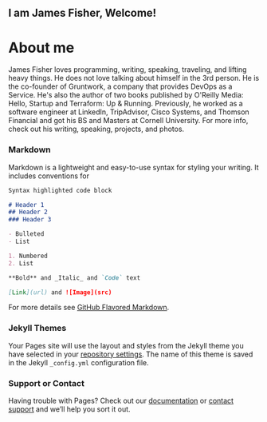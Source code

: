 ## I am James Fisher, Welcome!

# About me

James Fisher loves programming, writing, speaking, traveling, and lifting heavy things. He does not love talking about himself in the 3rd person. He is the co-founder of Gruntwork, a company that provides DevOps as a Service. He's also the author of two books published by O'Reilly Media: Hello, Startup and Terraform: Up & Running. Previously, he worked as a software engineer at LinkedIn, TripAdvisor, Cisco Systems, and Thomson Financial and got his BS and Masters at Cornell University. For more info, check out his writing, speaking, projects, and photos.
### Markdown

Markdown is a lightweight and easy-to-use syntax for styling your writing. It includes conventions for

```markdown
Syntax highlighted code block

# Header 1
## Header 2
### Header 3

- Bulleted
- List

1. Numbered
2. List

**Bold** and _Italic_ and `Code` text

[Link](url) and ![Image](src)
```

For more details see [GitHub Flavored Markdown](https://guides.github.com/features/mastering-markdown/).

### Jekyll Themes

Your Pages site will use the layout and styles from the Jekyll theme you have selected in your [repository settings](https://github.com/jamesFisherDev/jamesFisherDev.github.io/settings). The name of this theme is saved in the Jekyll `_config.yml` configuration file.

### Support or Contact

Having trouble with Pages? Check out our [documentation](https://help.github.com/categories/github-pages-basics/) or [contact support](https://github.com/contact) and we’ll help you sort it out.

